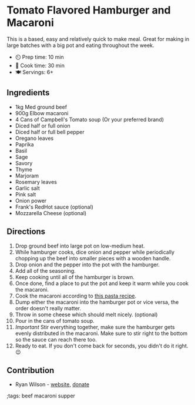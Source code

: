 # Tomato Flavored Hamburger and Macaroni 

This is a based, easy and relatively quick to make meal. Great for making in large batches with a big pot and eating throughout the week. 

- ⏲️ Prep time: 10 min 
- 🍳 Cook time: 30 min
- 🍽️ Servings: 6+

## Ingredients

- 1kg Med ground beef
- 900g Elbow macaroni
- 4 Cans of Campbell's Tomato soup (Or your preferred brand) 
- Diced half or full onion 
- Diced half or full bell pepper 
- Oregano leaves 
- Paprika 
- Basil 
- Sage 
- Savory 
- Thyme 
- Marjoram 
- Rosemary leaves 
- Garlic salt 
- Pink salt 
- Onion power 
- Frank's RedHot sauce (optional)
- Mozzarella Cheese (optional)

## Directions

1. Drop ground beef into large pot on low-medium heat.
2. While hamburger cooks, dice onion and pepper while periodically chopping up the beef into smaller pieces with a wooden handle. 
3. Drop onion and the pepper into the pot with the hamburger.
4. Add all of the seasoning.
5. Keep cooking until all of the hamburger is brown.
6. Once done, find a place to put the pot and keep it warm while you cook the macaroni.
7. Cook the macaroni according to [this pasta recipe](pasta.html).
8. Dump either the macaroni into the hamburger pot or vice versa, the order doesn't really matter.
9. Throw in some cheese which should melt nicely. (optional)
10. Pour in the cans of tomato soup.
11. *Important* Stir everything together, make sure the hamburger gets evenly distributed in the macaroni. Make sure to stir right to the bottom so the sauce can reach there too.
12. Ready to eat. If you don't come back for seconds, you didn't do it right. 😉 

## Contribution

- Ryan Wilson - [website](https://rdwilson.xyz), [donate](https://rdwilson.xyz/donate.html)

;tags: beef macaroni supper
